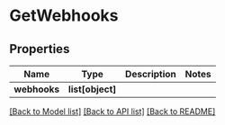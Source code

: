 # GetWebhooks

## Properties
Name | Type | Description | Notes
------------ | ------------- | ------------- | -------------
**webhooks** | **list[object]** |  | 

[[Back to Model list]](../README.md#documentation-for-models) [[Back to API list]](../README.md#documentation-for-api-endpoints) [[Back to README]](../README.md)

